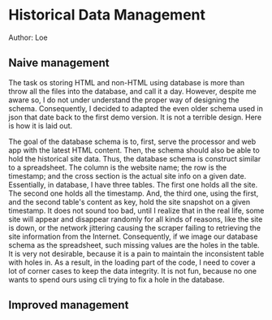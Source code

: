 # Historical Data Management

Author: Loe

## Naive management 

The task os storing HTML and non-HTML using database is more than throw all the files into the database, and call it a day. However, despite me aware so, I do not under understand the proper way of designing the schema. Consequently, I decided to adapted the even older schema used in json that date back to the first demo version. It is not a terrible design. Here is how it is laid out.

The goal of the database schema is to, first, serve the processor and web app with the latest HTML content. Then, the schema should also be able to hold the historical site data. Thus, the database schema is construct similar to a spreadsheet. The column is the website name; the row is the timestamp; and the cross section is the actual site info on a given date. Essentially, in database, I have three tables. The first one holds all the site. The second one holds all the timestamp. And, the third one, using the first, and the second table's content as key, hold the site snapshot on a given timestamp. It does not sound too bad, until I realize that in the real life, some site will appear and disappear randomly for all kinds of reasons, like the site is down, or the network jittering causing the scraper failing to retrieving the site information from the Internet. Consequently, if we image our database schema as the spreadsheet, such missing values are the holes in the table. It is very not desirable, because it is a pain to maintain the inconsistent table with holes in. As a result, in the loading part of the code, I need to cover a lot of corner cases to keep the data integrity. It is not fun, because no one wants to spend ours using cli trying to fix a hole in the database.

## Improved management